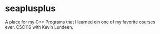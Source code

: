 seaplusplus
===========

A place for my C++ Programs that I learned oin one of my favorite courses ever. CSC116 with Kevin Lundeen.
